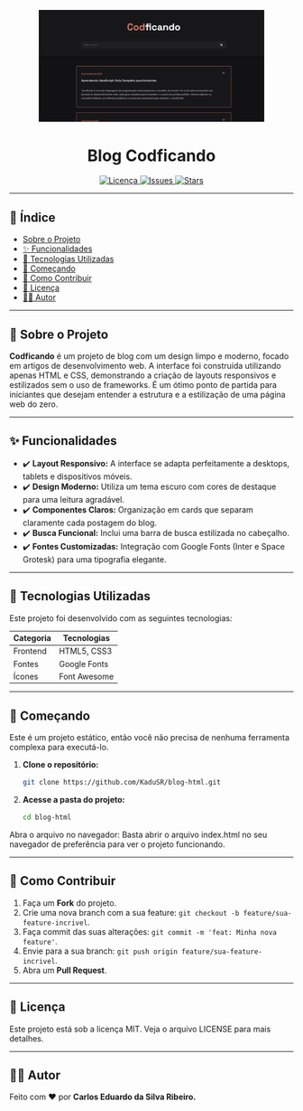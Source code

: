 <p align="center">
  <img src="assets/img/print.png" alt="Codficando Blog" width="400"/>
</p>

<h1 align="center">Blog Codficando</h1>

<p align="center">
  <a href="https://github.com/KaduSR/blog-html/blob/main/LICENSE">
    <img src="https://img.shields.io/badge/licença-MIT-blue.svg" alt="Licença">
  </a>
  <a href="https://github.com/KaduSR/blog-html/issues">
    <img src="https://img.shields.io/github/issues/KaduSR/blog-html" alt="Issues">
  </a>
  <a href="https://github.com/KaduSR/blog-html/stargazers">
    <img src="https://img.shields.io/github/stars/KaduSR/blog-html" alt="Stars">
  </a>
</p>

---

## 📝 Índice

- [Sobre o Projeto](#-sobre-o-projeto)
- [✨ Funcionalidades](#-funcionalidades)
- [🚀 Tecnologias Utilizadas](#-tecnologias-utilizadas)
- [🏁 Começando](#-começando)
- [🤝 Como Contribuir](#-como-contribuir)
- [📄 Licença](#-licença)
- [🧑‍💻 Autor](#-autor)

---

## 📖 Sobre o Projeto

**Codficando** é um projeto de blog com um design limpo e moderno, focado em artigos de desenvolvimento web. A interface foi construída utilizando apenas HTML e CSS, demonstrando a criação de layouts responsivos e estilizados sem o uso de frameworks. É um ótimo ponto de partida para iniciantes que desejam entender a estrutura e a estilização de uma página web do zero.

---

## ✨ Funcionalidades

- ✔️ **Layout Responsivo:** A interface se adapta perfeitamente a desktops, tablets e dispositivos móveis.
- ✔️ **Design Moderno:** Utiliza um tema escuro com cores de destaque para uma leitura agradável.
- ✔️ **Componentes Claros:** Organização em cards que separam claramente cada postagem do blog.
- ✔️ **Busca Funcional:** Inclui uma barra de busca estilizada no cabeçalho.
- ✔️ **Fontes Customizadas:** Integração com Google Fonts (Inter e Space Grotesk) para uma tipografia elegante.

---

## 🚀 Tecnologias Utilizadas

Este projeto foi desenvolvido com as seguintes tecnologias:

| Categoria | Tecnologias |
|-----------|-------------|
| Frontend  | HTML5, CSS3 |
| Fontes    | Google Fonts|
| Ícones    | Font Awesome|

---

## 🏁 Começando

Este é um projeto estático, então você não precisa de nenhuma ferramenta complexa para executá-lo.

1. **Clone o repositório:**
   ```bash
   git clone https://github.com/KaduSR/blog-html.git
    ```

2. **Acesse a pasta do projeto:**

    ```bash
    cd blog-html
    ```

Abra o arquivo no navegador:
Basta abrir o arquivo index.html no seu navegador de preferência para ver o projeto funcionando.

---

## 🤝 Como Contribuir

1.  Faça um **Fork** do projeto.
2.  Crie uma nova branch com a sua feature: `git checkout -b feature/sua-feature-incrivel`.
3.  Faça commit das suas alterações: `git commit -m 'feat: Minha nova feature'`.
4.  Envie para a sua branch: `git push origin feature/sua-feature-incrivel`.
5.  Abra um **Pull Request**.

---

## 📄 Licença

Este projeto está sob a licença MIT. Veja o arquivo LICENSE para mais detalhes.

---

## 🧑‍💻 Autor

Feito com ❤️ por **Carlos Eduardo da Silva Ribeiro.**
